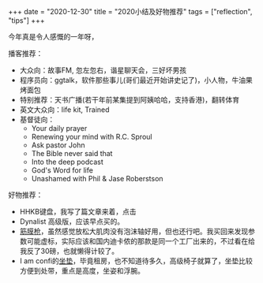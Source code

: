 +++ 
date = "2020-12-30"
title = "2020小结及好物推荐"
tags = ["reflection", "tips"]
+++

今年真是令人感慨的一年呀，

播客推荐：
- 大众向：故事FM, 忽左忽右，谐星聊天会，三好坏男孩
- 程序员向：ggtalk，软件那些事儿(哥们最近开始讲史记了)，小人物，牛油果烤面包
- 特别推荐：天书广播(若干年前某集提到阿姨哈哈，支持香港)，翻转体育
- 英文大众向：life kit, Trained
- 基督徒向：
    - Your daily prayer
    - Renewing your mind with R.C. Sproul
    - Ask pastor John
    - The Bible never said that
    - Into the deep podcast
    - God's Word for life
    - Unashamed with Phil & Jase Roberstson

好物推荐：
- HHKB键盘，我写了篇文章来着，点击
- Dynalist 高级版，应该早点买的。
- [筋膜枪](https://www.amazon.co.uk/YABER-Massager-Ultra-Quiet-4x4models-Percussion/dp/B08CZMTNB6)，虽然感觉放松大肌肉没有泡沫轴好用，但也还行吧。我买回来发现参数可能虚标，实际应该和国内迪卡侬的那款是同一个工厂出来的，不过看在给我反了30磅，也就懒得计较了。
- I am confi的[坐垫](https://www.amazon.co.uk/iamcomfi-Coccyx-Cushion-Orthopedic-Wheelchair/dp/B078SBJ2V3/ref=sr_1_1_sspa?adgrpid=107037955846&dchild=1&gclid=CjwKCAiA57D_BRAZEiwAZcfCxeF-I3SwOxd7D3WysHqLc4r9N8WlFdH4a2UHmnsbEkGoPnMiYXquxBoCtzkQAvD_BwE&hvadid=461355135594&hvdev=c&hvlocphy=1007464&hvnetw=g&hvqmt=e&hvrand=8928657703105974684&hvtargid=kwd-951698239156&hydadcr=24889_1723786&keywords=i+am+comfy+cushion&qid=1609347737&quartzVehicle=77-976&replacementKeywords=am+comfy+cushion&sr=8-1-spons&tag=googhydr-21&psc=1&smid=A2WQMG3OXLBRUO&spLa=ZW5jcnlwdGVkUXVhbGlmaWVyPUEySTlDMzJBNkFaQlFXJmVuY3J5cHRlZElkPUEwMzExNDM4MklQN0ZVUFpaVzJGUCZlbmNyeXB0ZWRBZElkPUEwNTY0OTg5MkdaMUs3RjBQNkZRMSZ3aWRnZXROYW1lPXNwX2F0ZiZhY3Rpb249Y2xpY2tSZWRpcmVjdCZkb05vdExvZ0NsaWNrPXRydWU=)，毕竟租房，也不知道待多久，高级椅子就算了，坐垫比较方便到处带，重点是高度，坐姿和浮腕。